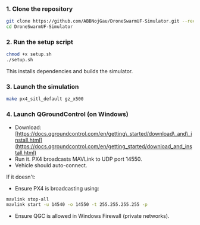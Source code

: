### 1. Clone the repository

```bash
git clone https://github.com/ABBNojGau/DroneSwarmUF-Simulator.git --recursive
cd DroneSwarmUF-Simulator
```

### 2. Run the setup script

```bash
chmod +x setup.sh
./setup.sh
```

This installs dependencies and builds the simulator.

### 3. Launch the simulation

```bash
make px4_sitl_default gz_x500
```

### 4. Launch QGroundControl (on Windows)

- Download: [https://docs.qgroundcontrol.com/en/getting\_started/download\_and\_install.html](https://docs.qgroundcontrol.com/en/getting_started/download_and_install.html)
- Run it. PX4 broadcasts MAVLink to UDP port 14550.
- Vehicle should auto-connect.

If it doesn't:

- Ensure PX4 is broadcasting using:

```bash
mavlink stop-all
mavlink start -u 14540 -o 14550 -t 255.255.255.255 -p
```

- Ensure QGC is allowed in Windows Firewall (private networks).

